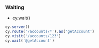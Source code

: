 ### Waiting

* cy.wait()
```typescript
cy.server()
cy.route('/accounts/*').as('getAccount')
cy.visit('/accounts/123')
cy.wait('@getAccount')
```
